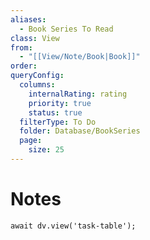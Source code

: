 ```yaml
---
aliases:
  - Book Series To Read
class: View
from:
  - "[[View/Note/Book|Book]]"
order:
queryConfig:
  columns:
    internalRating: rating
    priority: true
    status: true
  filterType: To Do
  folder: Database/BookSeries
  page:
    size: 25
---
```

# Notes

```dataviewjs
await dv.view('task-table');
```
